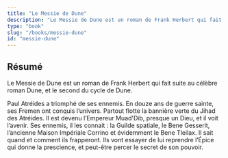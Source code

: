 ```yaml
---
title: "Le Messie de Dune"
description: "Le Messie de Dune est un roman de Frank Herbert qui fait suite au célèbre roman Dune, et le second du cycle de Dune."
type: "book"
slug: "/books/messie-dune"
id: "messie-dune"
---
```


## Résumé

Le Messie de Dune est un roman de Frank Herbert qui fait suite au célèbre roman Dune, et le second du cycle de Dune.

Paul Atréides a triomphé de ses ennemis. En douze ans de guerre sainte, ses Fremen ont conquis l’univers. Partout flotte la bannière verte du Jihad des Atréides. Il est devenu l’Empereur Muad'Dib, presque un Dieu, et il voit l’avenir. Ses ennemis, il les connait : la Guilde spatiale, le Bene Gesserit, l’ancienne Maison Impériale Corrino et évidemment le Bene Tleilax. Il sait quand et comment ils frapperont. Ils vont essayer de lui reprendre l’Épice qui donne la prescience, et peut-être percer le secret de son pouvoir.